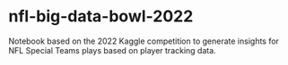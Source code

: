 # nfl-big-data-bowl-2022
Notebook based on the 2022 Kaggle competition to generate insights for NFL Special Teams plays based on player tracking data. 
